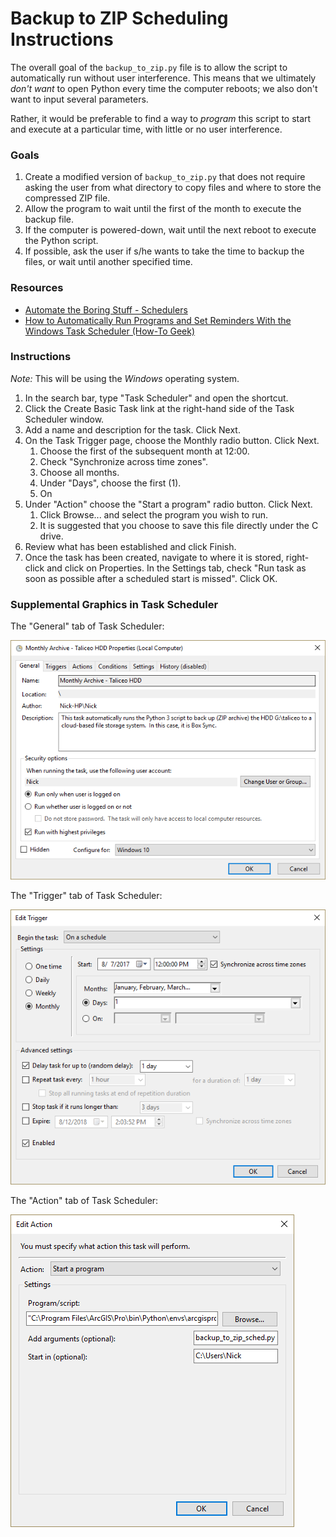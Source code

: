 # Backup to ZIP Scheduling Instructions
The overall goal of the `backup_to_zip.py` file is to allow the script to automatically run without user interference. This means that we ultimately *don't want* to open Python every time the computer reboots; we also don't want to input several parameters.

Rather, it would be preferable to find a way to *program* this script to start and execute at a particular time, with little or no user interference.

### Goals
1. Create a modified version of `backup_to_zip.py` that does not require asking the user from what directory to copy files and where to store the compressed ZIP file.
2. Allow the program to wait until the first of the month to execute the backup file.
3. If the computer is powered-down, wait until the next reboot to execute the Python script.
4. If possible, ask the user if s/he wants to take the time to backup the files, or wait until another specified time.

### Resources
* [Automate the Boring Stuff - Schedulers](https://automatetheboringstuff.com/schedulers.html)
* [How to Automatically Run Programs and Set Reminders With the Windows Task Scheduler (How-To Geek)](https://www.howtogeek.com/123393/how-to-automatically-run-programs-and-set-reminders-with-the-windows-task-scheduler/)

### Instructions

*Note:* This will be using the *Windows* operating system.

1. In the search bar, type "Task Scheduler" and open the shortcut.
2. Click the Create Basic Task link at the right-hand side of the Task Scheduler window.
3. Add a name and description for the task. Click Next.
4. On the Task Trigger page, choose the Monthly radio button. Click Next.
    1. Choose the first of the subsequent month at 12:00.
    2. Check "Synchronize across time zones".
    3. Choose all months.
    4. Under "Days", choose the first (1).
    5. On
5. Under "Action" choose the "Start a program" radio button. Click Next.
    1. Click Browse... and select the program you wish to run.
    2. It is suggested that you choose to save this file directly under the C drive.
6. Review what has been established and click Finish.
7. Once the task has been created, navigate to where it is stored, right-click and click on Properties. In the Settings tab, check "Run task as soon as possible after a scheduled start is missed". Click OK.

### Supplemental Graphics in Task Scheduler

The "General" tab of Task Scheduler:

![Image of General Task Scheduler](https://github.com/Nicholas-Taliceo/backup-to-zip/blob/master/graphics/sched_general.png)

The "Trigger" tab of Task Scheduler:

![Image of Trigger Task Scheduler](https://github.com/Nicholas-Taliceo/backup-to-zip/blob/master/graphics/sched_trigger.png)

The "Action" tab of Task Scheduler:

![Image of Action Task Scheduler](https://github.com/Nicholas-Taliceo/backup-to-zip/blob/master/graphics/sched_action.png)
